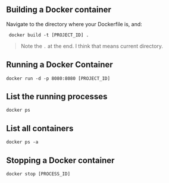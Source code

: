 
## Building a Docker container

Navigate to the directory where your Dockerfile is, and:

```
 docker build -t [PROJECT_ID] .
```

> Note the `.` at the end. I think that means current directory.

## Running a Docker Container

```
docker run -d -p 8080:8080 [PROJECT_ID]
```

## List the running processes

```
docker ps
```

## List all containers

```
docker ps -a
```

## Stopping a Docker container

```
docker stop [PROCESS_ID]
```

